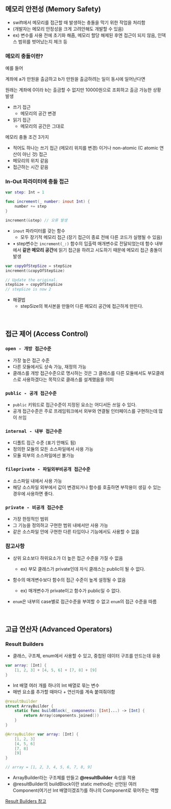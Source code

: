 ## ****메모리 안전성 (Memory Safety)****

- swift에서 메모리를 접근할 때 발생하는 충돌을 막기 위한 작업을 처리함
- (개발자는 메모리 안정성을 크게 고려안해도 개발할 수 있음)
- ex) 변수를 사용 전에 초기화 해줌, 메모리 할당 해제된 후엔 접근이 되지 않음, 인덱스 범위를 벗어났는지 체크 등

### 메모리 충돌이란?

예를 들어

계좌에 a가 만원을 출금하고 b가 만원을 출금하려는 일이 동시에 일어난다면

원래는 계좌에 0이라 b는 출금할 수 없지만 10000원으로 조회하고 출금 가능한 상황 발생

- 쓰기 접근
    - 메모리의 공간 변경
- 읽기 접근
    - 메모리의 공간은 그대로

메모리 충돌 조건 3가지

- 적어도 하나는 쓰기 접근 (메모리 위치를 변경) 이거나 non-atomic (C atomic 연산이 아닌 것) 접근
- 메모리의 위치 같음
- 접근하는 시간 같음

### In-Out 파라미터에 충돌 접근

```swift
var step: Int = 1

func increment(_ number: inout Int) {
	number += step
}

increment(&step) // 오류 발생
```

- `inout` 파라미터를 갖는 함수
    - 모두 장기적 메모리 접근 (장기 접근이 종료 전에 다른 코드가 실행될 수 있음)
- • step변수는 `increment(_:)` 함수의 입출력 매개변수로 전달되었는데
 함수 내부에서 **같은 메모리 공간**에 읽기 접근을 하려고 시도하기 때문에 메모리 접근 충돌이 발생

```swift
var copyOfStepSize = stepSize
increment(&copyOfStepSize)

// Update the original.
stepSize = copyOfStepSize
// stepSize is now 2
```

- 해결법
    - stepSize의 복사본을 만들어 다른 메모리 공간에 접근하게 만든다.
 
<br>

## ****접근 제어 (Access Control)****

### `open - 개방 접근수준`

- 가장 높은 접근 수준
- 다른 모듈에서도 상속 가능, 재정의 가능
- 클래스를 개방 접근수준으로 명시하는 것은
 그 클래스를 다른 모듈에서도 부모클래스로 사용하겠다는 목적으로 클래스를 설계했음을 의미

### `public - 공개 접근수준`

- `public` 키워드로 접근수준이 지정된 요소는 어디서든 쓰일 수 있다.
- 공개 접근수준은 주로 프레임워크에서 외부와 연결될 인터페이스를 구현하는데 많이 쓰임

### `internal - 내부 접근수준`

- 디폴트 접근 수준 (표기 안해도 됨)
- 정의한 모듈의 모든 소스파일에서 사용 가능
- 모듈 외부의 소스파일에선 불가능

### `fileprivate - 파일외부비공개 접근수준`

- 소스파일 내에서 사용 가능
- 해당 소스파일 외부에서 값이 변경되거나 함수를 호출하면 부작용이 생길 수 있는 경우에 사용하면 좋다.

### `private - 비공개 접근수준`

- 가장 한정적인 범위
- 그 기능을 정의하고 구현한 범위 내에서만 사용 가능
- 같은 소스파일 안에 구현한 다른 타입이나 기능에서도 사용할 수 없음

### 참고사항

- 상위 요소보다 하위요소가 더 높은 접근 수준을 가질 수 없음
    - ex) 부모 클래스가 private인데 자식 클래스는 public이 될 수 없다.

- 함수의 매개변수보다 함수의 접근 수준이 높게 설정될 수 없음
    - ex) 매개변수가 private이고 함수가 public일 수 없다.

- `enum`은 내부의 case별로 접근수준을 부여할 수 없고 `enum`의 접근 수준을 따름


<br>

## ****고급 연산자 (Advanced Operators)****

### Result Builders

- 클래스, 구조체, enum에서 사용할 수 있고, 중첩된 데이터 구조를 만드는데 유용

```swift
var array: [Int] {
    [1, 2, 3] + [4, 5, 6] + [7, 8] + [9]
}
```

- Int 배열 여러 개를 하나의 Int 배열로 묶는 변수
- 매번 요소를 추가할 때마다 + 연산자를 계속 붙여줘야함

```swift
@resultBuilder
struct ArrayBuilder {
    static func buildBlock(_ components: [Int]...) -> [Int] {
        return Array(components.joined())
    }
}

@ArrayBuilder var array: [Int] {
    [1, 2, 3]
    [4, 5, 6]
    [7, 8]
    [9]
}

// array = [1, 2, 3, 4, 5, 6, 7, 8, 9]
```

- ArrayBuilder라는 구조체를 만들고 **@resultBuilder** 속성을 적용
- @resultBuilder의 buildBlock이란 static method는 선언된 여러 Component(여기선 Int 배열이겠죠?)를 하나의 Component로 묶어주는 역할

[Result Builders 참고](https://phillip5094.tistory.com/146)
